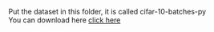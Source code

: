 Put the dataset in this folder, it is called cifar-10-batches-py
<br> You can download here [click here](http://www.cs.toronto.edu/~kriz/cifar-10-python.tar.gz)
